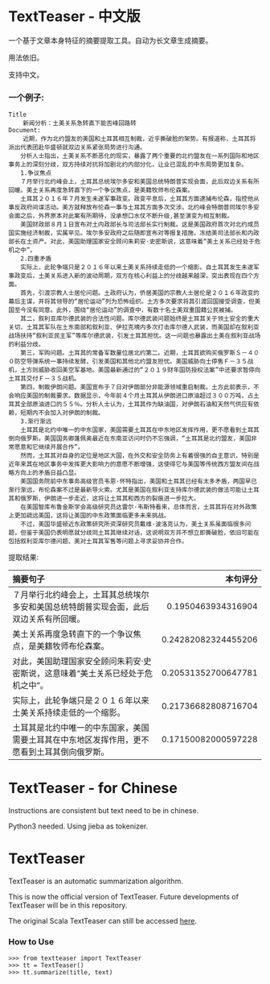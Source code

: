 
TextTeaser - 中文版
=============
一个基于文章本身特征的摘要提取工具。自动为长文章生成摘要。

用法依旧。

支持中文。

### 一个例子:

```
Title 
    新闻分析：土美关系急转直下能否峰回路转
Document: 
    近期，作为北约盟友的美国和土耳其相互制裁，近乎撕破脸的架势。有报道称，土耳其将派出代表团赴华盛顿就双边关系紧张局势进行沟通。
　　分析人士指出，土美关系不断恶化的现实，暴露了两个重要的北约盟友在一系列国际和地区事务上的深刻分歧，双方持续对抗将加剧北约内部分化，让业已混乱的中东局势更加复杂。
　　1.争议焦点
　　７月举行北约峰会上，土耳其总统埃尔多安和美国总统特朗普实现会面，此后双边关系有所回暖。美土关系再度急转直下的一个争议焦点，是美籍牧师布伦森案。
　　土耳其２０１６年７月发生未遂军事政变。政变平息后，土耳其方面逮捕布伦森，指控他从事反政府间谍活动。美方就释放布伦森一事与土耳其方面多次交涉。北约峰会特朗普同埃尔多安会面之后，外界原本对此案有所期待，没承想口水仗不断升级,甚至演变为相互制裁。
　　美国财政部８月１日宣布对土内政部长与司法部长实行制裁。这是美国政府首次对北约成员国实施经济制裁，实属罕见。埃尔多安政府之后随即宣布对等报复措施，冻结美司法部长和内政部长在土资产。对此，美国助理国家安全顾问朱莉安·史密斯说，这意味着“美土关系已经处于危机之中”。
　　2.四重矛盾
　　实际上，此轮争端只是２０１６年以来土美关系持续走低的一个缩影。自土耳其发生未遂军事政变后，土美关系进入新的波动周期，双方在核心利益上的分歧越来越深，突出表现在四个方面。
　　首先，引渡宗教人士居伦问题。土政府认为，侨居美国的宗教人士居伦是２０１６年政变的幕后主谋，并将其领导的“居伦运动”列为恐怖组织。土方多次要求将其引渡回国接受调查，但美国至今没有同意。此外，围绕“居伦运动”的调查中，有数十名土美双重国籍公民被捕。
　　其二，叙利亚库尔德武装的合法性问题。库尔德武装问题始终是土耳其关于领土安全的重大关切，土耳其军队在土东南部和叙利亚、伊拉克境内多次打击库尔德人武装，而美国却在叙利亚战场扶持“叙利亚民主军”等库尔德武装，引发土耳其担忧。这一问题也暴露出土美在叙利亚战场的利益分歧。
　　第三，军购问题。土耳其的常备军数量位居北约第二。近期，土耳其欲购买俄罗斯Ｓ－４００防空导弹系统一事持续发酵，引发美国和其他北约盟友担忧。美国威胁向土停售Ｆ－３５战机，土方则威胁收回美空军基地。美国最新通过的“２０１９财年国防授权法案”中还要求暂停向土耳其交付Ｆ－３５战机。
　　第四，制裁伊朗问题。美国宣布于７日对伊朗部分非能源领域重启制裁。土方此前表示，不会响应美国的制裁要求。数据显示，今年前４个月土耳其从伊朗进口原油超过３００万吨，占土耳其全部原油进口的５５％。分析人士认为，土耳其作为缺油国，对伊朗石油和天然气供应有依赖，短期内不会加入对伊朗的制裁。
　　3.渐行渐远
　　土耳其是北约中唯一的中东国家，美国需要土耳其在中东地区发挥作用，更不愿看到土耳其倒向俄罗斯。美国国务卿蓬佩奥最近在东南亚访问时仍不忘强调，“土耳其是北约盟友，美国非常愿意和它继续开展合作”。
　　然而，土耳其对自身的定位是地区大国，在外交和安全防务上有着很强的自主意识，特别是近年来其在地区事务中发挥更大影响力的意愿不断增强，这使得它与美国等传统西方盟友间在战略方向上的矛盾日益凸显。
　　美国国务院前中东事务高级官员韦恩·怀特指出，美国和土耳其已经有太多矛盾，两国早已渐行渐远，布伦森案不过是最新导火索。尤其是美国在叙利亚支持库尔德武装的做法可能让土耳其和俄罗斯、伊朗进一步走近，这将让土耳其和西方的裂痕进一步拉大。
　　在美国智库布鲁金斯学会高级研究员达雷尔·韦斯特看来，总体而言，土耳其将在对外政策上更加疏远美国，这将让美国的中东政策面临更多未来挑战。
　　不过，美国华盛顿近东政策研究所资深研究员戴维·波洛克认为，美土关系虽面临很多问题，但鉴于美国仍表明愿就分歧同土耳其继续对话，这说明双方并不想立即撕破脸，依旧可能在包括叙利亚库尔德问题、美对土耳其军售等问题上寻求妥协并合作。
```

提取结果:

| 摘要句子                                     |                本句评分 |
| :--------------------------------------- | ------------------: |
| ７月举行北约峰会上，土耳其总统埃尔多安和美国总统特朗普实现会面，此后双边关系有所回暖。 |  0.1950463934316904 |
| 美土关系再度急转直下的一个争议焦点，是美籍牧师布伦森案。             | 0.24282082324455206 |
| 对此，美国助理国家安全顾问朱莉安·史密斯说，这意味着“美土关系已经处于危机之中”。 | 0.20531352700647781 |
| 实际上，此轮争端只是２０１６年以来土美关系持续走低的一个缩影。          | 0.21736682808716704 |
| 土耳其是北约中唯一的中东国家，美国需要土耳其在中东地区发挥作用，更不愿看到土耳其倒向俄罗斯。 | 0.17150082000597228 |



TextTeaser - for Chinese
=============
Instructions are consistent but text need to be in chinese.

Python3 needed. Using jieba as tokenizer.


TextTeaser
=============

TextTeaser is an automatic summarization algorithm.

This is now the official version of TextTeaser. Future developments of TextTeaser will be in this repository.

The original Scala TextTeaser can still be accessed [here](https://github.com/MojoJolo/textteaser).

### How to Use

    >>> from textteaser import TextTeaser
    >>> tt = TextTeaser()
    >>> tt.summarize(title, text)


